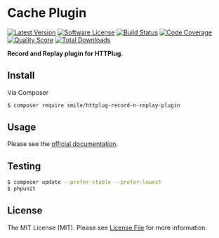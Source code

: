 # Cache Plugin

[![Latest Version](https://img.shields.io/github/release/smile/cache-plugin.svg?style=flat-square)](https://github.com/smile/cache-plugin/releases)
[![Software License](https://img.shields.io/badge/license-MIT-brightgreen.svg?style=flat-square)](LICENSE)
[![Build Status](https://img.shields.io/travis/smile/cache-plugin.svg?style=flat-square)](https://travis-ci.org/smile/cache-plugin)
[![Code Coverage](https://img.shields.io/scrutinizer/coverage/g/smile/cache-plugin.svg?style=flat-square)](https://scrutinizer-ci.com/g/smile/cache-plugin)
[![Quality Score](https://img.shields.io/scrutinizer/g/smile/cache-plugin.svg?style=flat-square)](https://scrutinizer-ci.com/g/smile/cache-plugin)
[![Total Downloads](https://img.shields.io/packagist/dt/smile/cache-plugin.svg?style=flat-square)](https://packagist.org/packages/smile/cache-plugin)

**Record and Replay plugin for HTTPlug.**


## Install

Via Composer

``` bash
$ composer require smile/httplug-record-n-replay-plugin
```


## Usage

Please see the [official documentation](http://docs.php-http.org/en/latest/plugins/cache.html).


## Testing

``` bash
$ composer update --prefer-stable --prefer-lowest
$ phpunit
```


## License

The MIT License (MIT). Please see [License File](LICENSE) for more information.
